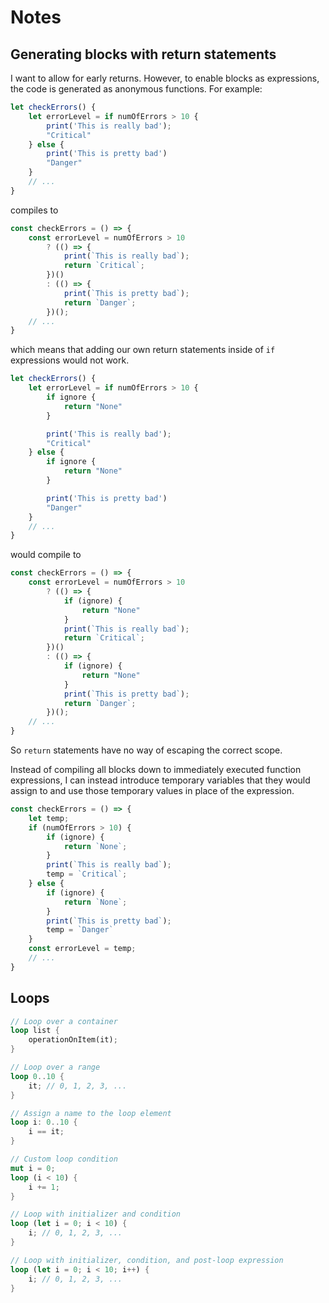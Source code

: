 # Notes

## Generating blocks with return statements
I want to allow for early returns. However, to enable blocks as expressions, the code is generated as anonymous
functions. For example:

```ts
let checkErrors() {
    let errorLevel = if numOfErrors > 10 {
        print('This is really bad');
        "Critical"
    } else {
        print('This is pretty bad')
        "Danger"
    }
    // ...
}
```

compiles to

```js
const checkErrors = () => {
    const errorLevel = numOfErrors > 10
        ? (() => {
            print(`This is really bad`);
            return `Critical`;
        })()
        : (() => {
            print(`This is pretty bad`);
            return `Danger`;
        })();
    // ...
}
```

which means that adding our own return statements inside of `if` expressions would not work.

```ts
let checkErrors() {
    let errorLevel = if numOfErrors > 10 {
        if ignore {
            return "None"
        }

        print('This is really bad');
        "Critical"
    } else {
        if ignore {
            return "None"
        }

        print('This is pretty bad')
        "Danger"
    }
    // ...
}
```

would compile to

```js
const checkErrors = () => {
    const errorLevel = numOfErrors > 10
        ? (() => {
            if (ignore) {
                return "None"
            }
            print(`This is really bad`);
            return `Critical`;
        })()
        : (() => {
            if (ignore) {
                return "None"
            }
            print(`This is pretty bad`);
            return `Danger`;
        })();
    // ...
}
```

So `return` statements have no way of escaping the correct scope.

Instead of compiling all blocks down to immediately executed function expressions, I can instead introduce temporary
variables that they would assign to and use those temporary values in place of the expression.

```js
const checkErrors = () => {
    let temp;
    if (numOfErrors > 10) {
        if (ignore) {
            return `None`;
        }
        print(`This is really bad`);
        temp = `Critical`;
    } else {
        if (ignore) {
            return `None`;
        }
        print(`This is pretty bad`);
        temp = `Danger`
    }
    const errorLevel = temp;
    // ...
}
```

## Loops

```rust
// Loop over a container
loop list {
    operationOnItem(it);
}

// Loop over a range
loop 0..10 {
    it; // 0, 1, 2, 3, ...
}

// Assign a name to the loop element
loop i: 0..10 {
    i == it;
}

// Custom loop condition
mut i = 0;
loop (i < 10) {
    i += 1;
}

// Loop with initializer and condition
loop (let i = 0; i < 10) {
    i; // 0, 1, 2, 3, ...
}

// Loop with initializer, condition, and post-loop expression
loop (let i = 0; i < 10; i++) {
    i; // 0, 1, 2, 3, ...
}
```
